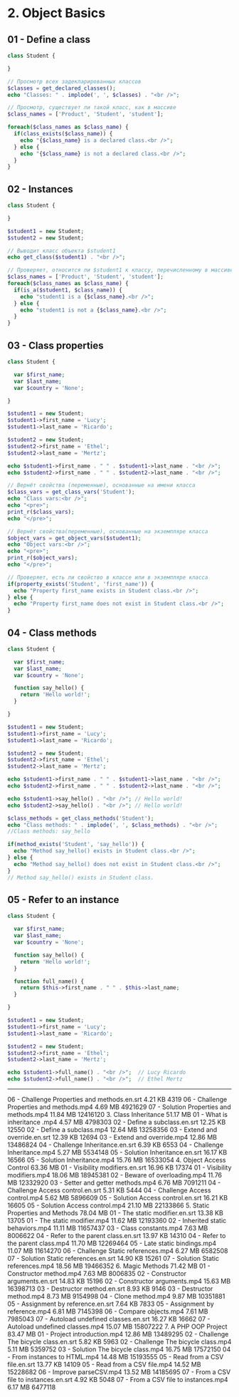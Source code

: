 # 2. Object Basics

## 01 - Define a class

```php
class Student {

}

// Просмотр всех задекларированных классов
$classes = get_declared_classes();
echo "Classes: " . implode(', ', $classes) . "<br />";

// Просмотр, существует ли такой класс, как в массиве
$class_names = ['Product', 'Student', 'student'];

foreach($class_names as $class_name) {
  if(class_exists($class_name)) {
    echo "{$class_name} is a declared class.<br />";
  } else {
    echo "{$class_name} is not a declared class.<br />";
  }
}
```

## 02 - Instances

```php
class Student {

}

$student1 = new Student;
$student2 = new Student;

// Выводит класс объекта $student1
echo get_class($student1) . "<br />";

// Проверяет, относится ли $student1 к классу, перечисленному в массиве
$class_names = ['Product', 'Student', 'student'];
foreach($class_names as $class_name) {
  if(is_a($student1, $class_name)) {
    echo "student1 is a {$class_name}.<br />";
  } else {
    echo "student1 is not a {$class_name}.<br />";
  }
}
```

## 03 - Class properties

```php
class Student {

  var $first_name;
  var $last_name;
  var $country = 'None';

}

$student1 = new Student;
$student1->first_name = 'Lucy';
$student1->last_name = 'Ricardo';

$student2 = new Student;
$student2->first_name = 'Ethel';
$student2->last_name = 'Mertz';

echo $student1->first_name . " " . $student1->last_name . "<br />";
echo $student2->first_name . " " . $student2->last_name . "<br />";

// Вернёт свойства (переменные), основанные на имени класса
$class_vars = get_class_vars('Student');
echo "Class vars:<br />";
echo "<pre>";
print_r($class_vars);
echo "</pre>";

// Вернёт свойства(переменные), основанные на экземпляре класса
$object_vars = get_object_vars($student1);
echo "Object vars:<br />";
echo "<pre>";
print_r($object_vars);
echo "</pre>";

// Проверяет, есть ли свойство в классе или в экземпляре класса
if(property_exists('Student', 'first_name')) {
  echo "Property first_name exists in Student class.<br />";
} else {
  echo "Property first_name does not exist in Student class.<br />";
}
```

## 04 - Class methods

```php
class Student {

  var $first_name;
  var $last_name;
  var $country = 'None';

  function say_hello() {
    return 'Hello world!';
  }

}

$student1 = new Student;
$student1->first_name = 'Lucy';
$student1->last_name = 'Ricardo';

$student2 = new Student;
$student2->first_name = 'Ethel';
$student2->last_name = 'Mertz';

echo $student1->first_name . " " . $student1->last_name . "<br />";
echo $student2->first_name . " " . $student2->last_name . "<br />";

echo $student1->say_hello() . "<br />"; // Hello world!
echo $student2->say_hello() . "<br />"; // Hello world!

$class_methods = get_class_methods('Student');
echo "Class methods: " . implode(', ', $class_methods) . "<br />"; 
//Class methods: say_hello

if(method_exists('Student', 'say_hello')) {
  echo "Method say_hello() exists in Student class.<br />";
} else {
  echo "Method say_hello() does not exist in Student class.<br />";
}
// Method say_hello() exists in Student class.

```

## 05 - Refer to an instance

```php
class Student {

  var $first_name;
  var $last_name;
  var $country = 'None';

  function say_hello() {
    return 'Hello world!';
  }

  function full_name() {
    return $this->first_name . " " . $this->last_name;
  }

}

$student1 = new Student;
$student1->first_name = 'Lucy';
$student1->last_name = 'Ricardo';

$student2 = new Student;
$student2->first_name = 'Ethel';
$student2->last_name = 'Mertz';

echo $student1->full_name() . "<br />";  // Lucy Ricardo
echo $student2->full_name() . "<br />";  // Ethel Mertz

```

---










06 - Challenge Properties and methods.en.srt 4.21 KB 4319
06 - Challenge Properties and methods.mp4 4.69 MB 4921629
07 - Solution Properties and methods.mp4 11.84 MB 12416120
3. Class Inheritance 51.17 MB
01 - What is inheritance .mp4 4.57 MB 4798303
02 - Define a subclass.en.srt 12.25 KB 12550
02 - Define a subclass.mp4 12.64 MB 13258356
03 - Extend and override.en.srt 12.39 KB 12694
03 - Extend and override.mp4 12.86 MB 13486824
04 - Challenge Inheritance.en.srt 6.39 KB 6553
04 - Challenge Inheritance.mp4 5.27 MB 5534148
05 - Solution Inheritance.en.srt 16.17 KB 16566
05 - Solution Inheritance.mp4 15.76 MB 16533054
4. Object Access Control 63.36 MB
01 - Visibility modifiers.en.srt 16.96 KB 17374
01 - Visibility modifiers.mp4 18.06 MB 18945381
02 - Beware of overloading.mp4 11.76 MB 12332920
03 - Setter and getter methods.mp4 6.76 MB 7091211
04 - Challenge Access control.en.srt 5.31 KB 5444
04 - Challenge Access control.mp4 5.62 MB 5896609
05 - Solution Access control.en.srt 16.21 KB 16605
05 - Solution Access control.mp4 21.10 MB 22133866
5. Static Properties and Methods 78.04 MB
01 - The static modifier.en.srt 13.38 KB 13705
01 - The static modifier.mp4 11.62 MB 12193360
02 - Inherited static behaviors.mp4 11.11 MB 11657437
03 - Class constants.mp4 7.63 MB 8006622
04 - Refer to the parent class.en.srt 13.97 KB 14310
04 - Refer to the parent class.mp4 11.70 MB 12269464
05 - Late static bindings.mp4 11.07 MB 11614270
06 - Challenge Static references.mp4 6.27 MB 6582508
07 - Solution Static references.en.srt 14.90 KB 15261
07 - Solution Static references.mp4 18.56 MB 19466352
6. Magic Methods 71.42 MB
01 - Constructor method.mp4 7.63 MB 8006835
02 - Constructor arguments.en.srt 14.83 KB 15196
02 - Constructor arguments.mp4 15.63 MB 16398713
03 - Destructor method.en.srt 8.93 KB 9146
03 - Destructor method.mp4 8.73 MB 9154998
04 - Clone method.mp4 9.87 MB 10351881
05 - Assignment by reference.en.srt 7.64 KB 7833
05 - Assignment by reference.mp4 6.81 MB 7145398
06 - Compare objects.mp4 7.61 MB 7985043
07 - Autoload undefined classes.en.srt 16.27 KB 16662
07 - Autoload undefined classes.mp4 15.07 MB 15807222
7. A PHP OOP Project 83.47 MB
01 - Project introduction.mp4 12.86 MB 13489295
02 - Challenge The bicycle class.en.srt 5.82 KB 5963
02 - Challenge The bicycle class.mp4 5.11 MB 5359752
03 - Solution The bicycle class.mp4 16.75 MB 17572150
04 - From instances to HTML.mp4 14.48 MB 15193555
05 - Read from a CSV file.en.srt 13.77 KB 14109
05 - Read from a CSV file.mp4 14.52 MB 15228682
06 - Improve parseCSV.mp4 13.52 MB 14185695
07 - From a CSV file to instances.en.srt 4.92 KB 5048
07 - From a CSV file to instances.mp4 6.17 MB 6477118